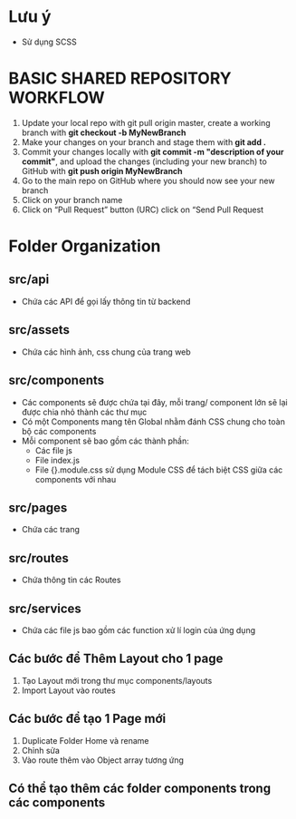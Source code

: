 # Lưu ý
- Sử dụng SCSS


# BASIC SHARED REPOSITORY WORKFLOW
1. Update your local repo with git pull origin master,
create a working branch with **git checkout -b MyNewBranch**
2. Make your changes on your branch and stage them with **git add .**
3. Commit your changes locally with **git commit -m "description of your commit"**, and
upload the changes (including your new branch) to GitHub with **git push origin MyNewBranch**
4. Go to the main repo on GitHub where you should now see your new branch
5. Click on your branch name
6. Click on “Pull Request” button (URC) click on “Send Pull Request

# Folder Organization

## src/api
- Chứa các API để gọi lấy thông tin từ backend

## src/assets
- Chứa các hình ảnh, css chung của trang web

## src/components
- Các components sẽ được chứa tại đây, mỗi trang/ component lớn sẽ lại được chia nhỏ thành các thư mục
- Có một Components mang tên Global nhằm đánh CSS chung cho toàn bộ các components
- Mỗi component sẽ bao gồm các thành phần:
  - Các file js
  - File index.js
  - File {}.module.css sử dụng Module CSS để tách biệt CSS giữa các components với nhau
  
## src/pages
- Chứa các trang 

## src/routes
- Chứa thông tin các Routes

## src/services
- Chứa các file js bao gồm các function xử lí login của ứng dụng


## Các bước để Thêm Layout cho 1 page
1. Tạo Layout mới trong thư mục components/layouts
2. Import Layout vào routes

## Các bước để tạo 1 Page mới
1. Duplicate Folder Home và rename
2. Chỉnh sửa
3. Vào route thêm vào Object array tương ứng

## Có thể tạo thêm các folder components trong các components
